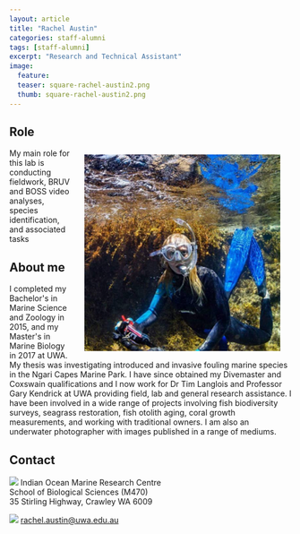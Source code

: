 ```yaml
---
layout: article
title: "Rachel Austin"
categories: staff-alumni
tags: [staff-alumni]
excerpt: "Research and Technical Assistant"
image:
  feature: 
  teaser: square-rachel-austin2.png
  thumb: square-rachel-austin2.png
---
```

## Role
<img src='/images/square-rachel-austin2.png' align='right' width="350" hspace="20" vspace="10">
My main role for this lab is conducting fieldwork, BRUV and BOSS video analyses, species identification, and associated tasks

## About me
I completed my Bachelor's in Marine Science and Zoology in 2015, and my Master's in Marine Biology in 2017 at UWA. My thesis was investigating introduced and invasive fouling marine species in the Ngari Capes Marine Park. I have since obtained my Divemaster and Coxswain qualifications and I now work for Dr Tim Langlois and Professor Gary Kendrick at UWA providing field, lab and general research assistance. I have been involved in a wide range of projects involving fish biodiversity surveys, seagrass restoration, fish otolith aging, coral growth measurements, and working with traditional owners. I am also an underwater photographer with images published in a range of mediums.
## Contact
<img src='/images/icons/building-regular.svg' width="15px"> Indian Ocean Marine Research Centre <br>
School of Biological Sciences (M470)<br>
35 Stirling Highway, Crawley WA 6009

<img src='/images/icons/envelope-regular.svg' width="15px"> <a href="mailto:rachel.austin@uwa.edu.au"> rachel.austin@uwa.edu.au</a><br>

